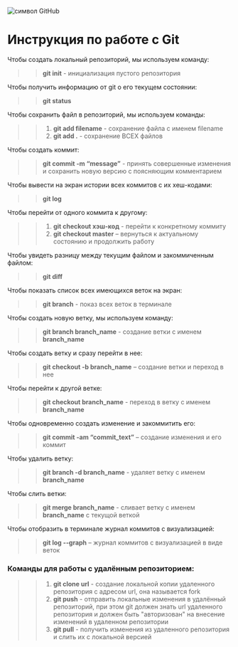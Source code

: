 ![символ GitHub](https://researchcomputing.princeton.edu/sites/g/files/toruqf311/files/styles/freeform_750w/public/2021-02/Github.png?h=0adafebd&itok=LYI4wEES)

# Инструкция по работе с Git

Чтобы создать локальный репозиторий, мы используем команду:  
>> **git init** - инициализация пустого репозитория  

Чтобы получить информацию от git о его текущем состоянии:  
>> **git status**  

Чтобы сохранить файл в репозиторий, мы используем команды:  
>> 1. **git add filename** - сохранение файла с именем filename  
>> 2. **git add .** - сохранение ВСЕХ файлов  

Чтобы создать коммит:  
>> **git commit -m “message”** - принять совершенные изменения и сохранить новую версию с поясняющим комментарием  

Чтобы вывести на экран истории всех коммитов с их хеш-кодами:  
>> **git log**  

Чтобы перейти от одного коммита к другому:  
>> 1. **git checkout хэш-код** - перейти к конкретному коммиту  
>> 2. **git checkout master** – вернуться к актуальному состоянию и продолжить работу  

Чтобы увидеть разницу между текущим файлом и закоммиченным файлом:  
>> **git diff**  

Чтобы показать список всех имеющихся веток на экран:  
>> **git branch** - показ всех веток в терминале  

Чтобы создать новую ветку, мы используем команду:  
>> **git branch branch_name** - создание ветки с именем **branch_name**  

Чтобы создать ветку и сразу перейти в нее:  
>> **git checkout -b branch_name**  –  создание ветки и переход в нее  

Чтобы перейти к другой ветке:  
>> **git checkout branch_name** - переход в ветку с именем **branch_name**  

Чтобы одновременно создать изменение и закоммитить его:  
>> **git commit -am “commit_text”**  –  создание изменения и его коммит  

Чтобы удалить ветку:  
>> **git branch -d branch_name** - удаляет ветку с именем **branch_name**

Чтобы слить ветки:  
>> **git merge branch_name** - сливает ветку с именем **branch_name** с текущой веткой

Чтобы отобразить в терминале журнал коммитов с визуализацией:  
>> **git log --graph**  – журнал коммитов с визуализацией в виде веток  

### **Команды для работы с удалённым репозиторием:**  
>> 1. **git clone url** - создание локальной копии удаленного репозитория с адресом url, она называется fork  
>> 2. **git push** - отправить локальные изменения в удалённый репозиторий, при этом git должен знать url удаленного репозитория и должен быть "авторизован" на внесение изменений в удаленном репозитории  
>> 3. **git pull** - получить изменения из удаленного репозитория и слить их с локальной версией
